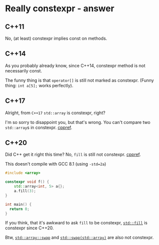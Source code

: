 # Really constexpr - answer

## C++11

No, (at least) constexpr implies const on methods.

## C++14

As you probably already know, since C++14, constexpr method is not necessarily const.

The funny thing is that `operator[]` is still not marked as constexpr. (Funny thing: `int a[5];` works perfectly).

## C++17

Alright, from `C++17` `std::array` is constexpr, right?

I'm so sorry to disappoint you, but that's wrong.
You can't compare two `std::array`s in constexpr. [cppref](https://en.cppreference.com/w/cpp/container/array/operator_cmp).

## C++20

Did C++ get it right this time?
No, `fill` is still not constexpr. [cppref](https://en.cppreference.com/w/cpp/container/array/fill).

This doesn't compile with GCC 8.1 (using `-std=2a`)

```c++
#include <array>

constexpr void f() {
    std::array<int, 5> a{};
    a.fill(3);
}

int main() {
  return 0;
}
```

If you think, that it's awkward to ask `fill` to be constexpr, [`std::fill`](https://en.cppreference.com/w/cpp/algorithm/fill) is constexpr since C++20.

Btw, [`std::array::swap`](https://en.cppreference.com/w/cpp/container/array/swap) and [`std::swap(std::array)`](https://en.cppreference.com/w/cpp/container/array/swap2) are also not constexpr.
